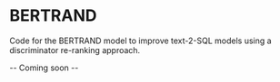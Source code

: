 # BERTRAND
Code for the BERTRAND model to improve text-2-SQL models using a discriminator re-ranking approach.

-- Coming soon --

